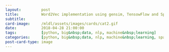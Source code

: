 ```yaml
---
layout:         post
title:          Word2Vec implementation using gensim, TensowFlow and Spark ML
subtitle:
card-image:     /mldl/assets/images/cards/cat2.gif
date:           2018-04-28 21:00:00
tags:           [python, big&nbsp;data, nlp, machine&nbsp;learning]
categories:     [python, big&nbsp;data, nlp, machine&nbsp;learning, spark, tensorflow]
post-card-type: image
---
```

